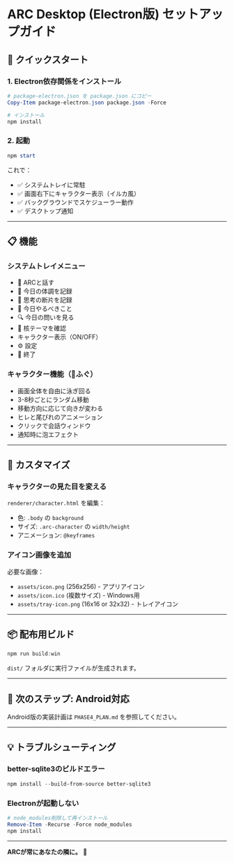 # ARC Desktop (Electron版) セットアップガイド

## 🚀 クイックスタート

### 1. Electron依存関係をインストール

```powershell
# package-electron.json を package.json にコピー
Copy-Item package-electron.json package.json -Force

# インストール
npm install
```

### 2. 起動

```powershell
npm start
```

これで：
- ✅ システムトレイに常駐
- ✅ 画面右下にキャラクター表示（イルカ風）
- ✅ バックグラウンドでスケジューラー動作
- ✅ デスクトップ通知

---

## 📋 機能

### システムトレイメニュー
- 🤖 ARCと話す
- 📝 今日の体調を記録
- 💭 思考の断片を記録
- 🎯 今日やるべきこと
- 🔍 今日の問いを見る
- 🌟 核テーマを確認
- キャラクター表示（ON/OFF）
- ⚙️ 設定
- 👋 終了

### キャラクター機能（🐡ふぐ）
- 画面全体を自由に泳ぎ回る
- 3-8秒ごとにランダム移動
- 移動方向に応じて向きが変わる
- ヒレと尾びれのアニメーション
- クリックで会話ウィンドウ
- 通知時に泡エフェクト

---

## 🎨 カスタマイズ

### キャラクターの見た目を変える

`renderer/character.html` を編集：
- 色: `.body` の `background`
- サイズ: `.arc-character` の `width/height`
- アニメーション: `@keyframes`

### アイコン画像を追加

必要な画像：
- `assets/icon.png` (256x256) - アプリアイコン
- `assets/icon.ico` (複数サイズ) - Windows用
- `assets/tray-icon.png` (16x16 or 32x32) - トレイアイコン

---

## 📦 配布用ビルド

```powershell
npm run build:win
```

`dist/` フォルダに実行ファイルが生成されます。

---

## 🔄 次のステップ: Android対応

Android版の実装計画は `PHASE4_PLAN.md` を参照してください。

---

## 💡 トラブルシューティング

### better-sqlite3のビルドエラー

```powershell
npm install --build-from-source better-sqlite3
```

### Electronが起動しない

```powershell
# node_modules削除して再インストール
Remove-Item -Recurse -Force node_modules
npm install
```

---

**ARCが常にあなたの隣に。** 🌟
